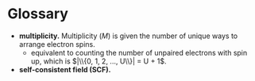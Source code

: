 # Glossary

- **multiplicity.** Multiplicity ($M$) is given the number of unique ways to arrange electron spins.
  - equivalent to counting the number of unpaired electrons with spin up, which is $|\\{0, 1, 2, ..., U\\}| = U + 1$.
- **self-consistent field (SCF).**
